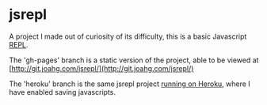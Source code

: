 jsrepl
======

A project I made out of curiosity of its difficulty, this is a basic Javascript [REPL](http://en.wikipedia.org/wiki/Read%E2%80%93eval%E2%80%93print_loop).

The 'gh-pages' branch is a static version of the project, able to be viewed at [http://git.joahg.com/jsrepl/](http://git.joahg.com/jsrepl/)

The 'heroku' branch is the same jsrepl project [running on Heroku](http://jsrepl-joahg.herokuapp.com/), where I have enabled saving javascripts.